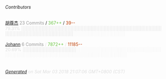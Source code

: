 ###### Contributors
[胡尊杰](https://github.com/huzunjie)
<font color="#999">23 Commits</font> / <font color="#6cc644">367++</font> / <font color="#bd3c00"> 39--</font>
<font color="#dedede">79.31%&nbsp;<font color="#dedede">||||||||||||||||||||||||||||||||||||||||||||||||||||||||||||||||||||||||||||||||||||||||||||||||||||||||||||||||||||||||||||||||||||||||||||||||</font><font color="#f4f4f4">||||||||||||||||||||||||||||||||||||</font><br><br>
[Johann](https://github.com/toxic-johann)
<font color="#999">6 Commits</font> / <font color="#6cc644">7872++</font> / <font color="#bd3c00"> 11185--</font>
<font color="#dedede">20.69%&nbsp;<font color="#dedede">|||||||||||||||||||||||||||||||||||||</font><font color="#f4f4f4">|||||||||||||||||||||||||||||||||||||||||||||||||||||||||||||||||||||||||||||||||||||||||||||||||||||||||||||||||||||||||||||||||||||||||||||||</font><br><br>
###### [Generated](https://github.com/jakeleboeuf/contributor) on Sat Mar 03 2018 21:07:06 GMT+0800 (CST)